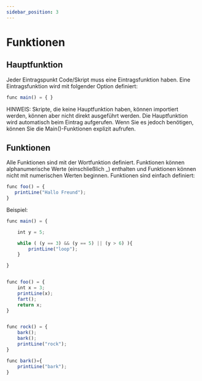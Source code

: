 ```yaml
---
sidebar_position: 3
---
```


# Funktionen

## Hauptfunktion
Jeder Eintragspunkt Code/Skript muss eine Eintragsfunktion haben. Eine Eintragsfunktion wird mit folgender Option definiert:

```jsx
func main() = { }
```

HINWEIS: Skripte, die keine Hauptfunktion haben, können importiert werden, können aber nicht direkt ausgeführt werden. Die Hauptfunktion wird automatisch beim Eintrag aufgerufen. Wenn Sie es jedoch benötigen, können Sie die Main()-Funktionen explizit aufrufen.

## Funktionen
Alle Funktionen sind mit der Wortfunktion definiert. Funktionen können alphanumerische Werte (einschließlich _) enthalten und Funktionen können nicht mit numerischen Werten beginnen. Funktionen sind einfach definiert:

```jsx
func foo() = {
   printLine("Hallo Freund");
}
```

Beispiel:

```jsx
func main() = {

    int y = 5;

    while ( (y == 3) && (y == 5) || (y > 6) ){
        printLine("loop");
    }

}


func foo() = {
    int x = 3;
    printLine(x);
    fart();
    return x;
}


func rock() = {
    bark();
    bark();
    printLine("rock");
}

func bark()={
    printLine("bark");
}
```